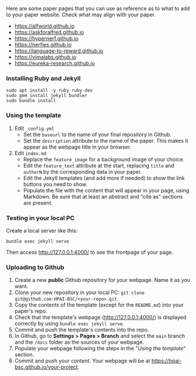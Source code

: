 Here are some paper pages that you can use as reference as to what to add to your paper website. Check what may align
with your paper.

- https://alfworld.github.io
- https://askforalfred.github.io
- https://hypernerf.github.io
- https://nerfies.github.io
- https://language-to-reward.github.io
- https://vimalabs.github.io
- https://eureka-research.github.io


### Installing Ruby and Jekyll

```shell
sudo apt install -y ruby ruby-dev 
sudo gem install jekyll bundler
sudo bundle install
```

### Using the template

1. Edit `_config.yml`
   - Set the `baseurl` to the name of your final repository in Github.
   - Set the `description` attribute to the name of the paper. This makes it appear as the webpage title in your browser.
2. Edit `index.md`
   - Replace the `feature_image` for a background image of your choice.
   - Edit the `feature_text` attribute at the start, replacing `title` and `authorN` by the corresponding data in your paper.
   - Edit the Jekyll templates (and add more if needed) to show the link buttons you need to show.
   - Populate the file with the content that will appear in your page, using Markdown. Be sure that at least an abstract and "cite as" sections are present.

### Testing in your local PC

Create a local server like this:

```shell
bundle exec jekyll serve
```

Then access http://127.0.0.1:4000/ to see the frontpage of your page.

### Uploading to Github

1. Create a new **public** Github repository for your webpage. Name it as you want.
2. Clone your new repository in your local PC: `git clone git@github.com:HPAI-BSC/<your-repo>.git`.
3. Copy the contents of the template (except for the `README.md`) into your paper's repo.
4. Check that the template's webpage (http://127.0.0.1:4000/) is displayed correctly by using `bundle exec jekyll serve`.
5. Commit and push the template's contents into the repo.
6. In Github, go to **Settings > Pages > Branch** and select the `main` branch and the `/docs` folder as the sources of your webpage.
7. Populate your webpage following the steps in the "_Using the template_" section.
8. Commit and push your content. Your webpage will be at https://hpai-bsc.github.io/your-project. 